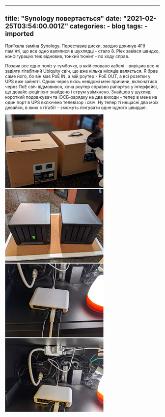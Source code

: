 
---
title: "Synology повертається"
date: "2021-02-25T03:54:00.001Z"
categories:
    - blog
tags:
    - imported
---

Приїхала заміна Synology. Переставив диски, заодно докинув 4Гб пам'яті, що все одно валялися в шухлядці \- стало 8\. Plex завівся швидко, конфігурацію теж відновив, тонкий тюнінг \- по ходу справ.  


Позаяк все одно поліз у тумбочку, в якій сховано кабелі \- вирішив все ж задіяти гігабітний Ubiquity свіч, що вже кілька місяців валяється. Я брав саме його, бо він має PoE IN, а мій роутер \- PoE OUT, а всі розетки у UPS вже зайняті. Однак через якісь невідомі мені причини, включатися через ПоЕ свіч відмовився, хоча роутер справно рапортує у інтерфейсі, що девайс\-реціпієнт знайдено і струм увімкнено. Знайшов у шухляді короткий подовжувач та ЮСБ\-зарядку на два виходи \- тепер в мене на один порт в UPS включено телевізор і свіч. Ну тепер ті нещасні два моїх девайси, в яких є гігабіт \- зможуть пінгувати одне одного швидше.  


[![](thumb_00.jpg)](img00.jpg)  
[![](thumb_01.jpg)](img01.jpg)  
[![](thumb_02.jpg)](img02.jpg)  
[![](thumb_03.jpg)](img03.jpg)  
  



